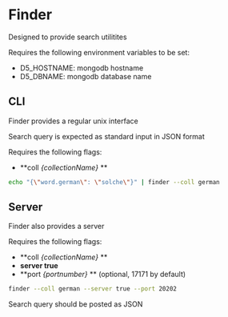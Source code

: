 Finder
======

Designed to provide search utilitites

Requires the following environment variables to be set:

 * D5_HOSTNAME: mongodb hostname
 * D5_DBNAME: mongodb database name


CLI
---

Finder provides a regular unix interface

Search query is expected as standard input in JSON format

Requires the following flags:

 * **coll *{collectionName}* **

```bash
echo "{\"word.german\": \"solche\"}" | finder --coll german
```


Server
------

Finder also provides a server

Requires the following flags:

 * **coll *{collectionName}* **
 * **server true**
 * **port *{portnumber}* ** (optional, 17171 by default)

```bash
finder --coll german --server true --port 20202
```

Search query should be posted as JSON
